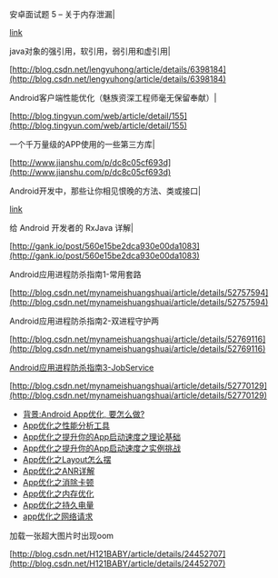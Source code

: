 安卓面试题 5 – 关于内存泄漏|

[link](http://www.iwfu.me/2016/08/02/%E5%AE%89%E5%8D%93%E9%9D%A2%E8%AF%95%E9%A2%98-5-%E5%85%B3%E4%BA%8E%E5%86%85%E5%AD%98%E6%B3%84%E6%BC%8F/)

java对象的强引用，软引用，弱引用和虚引用|

[http://blog.csdn.net/lengyuhong/article/details/6398184](http://blog.csdn.net/lengyuhong/article/details/6398184)

Android客户端性能优化（魅族资深工程师毫无保留奉献）|

[http://blog.tingyun.com/web/article/detail/155](http://blog.tingyun.com/web/article/detail/155)

一个千万量级的APP使用的一些第三方库|

[http://www.jianshu.com/p/dc8c05cf693d](http://www.jianshu.com/p/dc8c05cf693d)

Android开发中，那些让你相见恨晚的方法、类或接口|

[link](http://liukun.engineer/2016/04/11/Android%E5%BC%80%E5%8F%91%E4%B8%AD%EF%BC%8C%E9%82%A3%E4%BA%9B%E8%AE%A9%E4%BD%A0%E7%9B%B8%E8%A7%81%E6%81%A8%E6%99%9A%E7%9A%84%E6%96%B9%E6%B3%95%E3%80%81%E7%B1%BB%E6%88%96%E6%8E%A5%E5%8F%A3/)

给 Android 开发者的 RxJava 详解|

[http://gank.io/post/560e15be2dca930e00da1083](http://gank.io/post/560e15be2dca930e00da1083)

Android应用进程防杀指南1-常用套路

[http://blog.csdn.net/mynameishuangshuai/article/details/52757594](http://blog.csdn.net/mynameishuangshuai/article/details/52757594)

Android应用进程防杀指南2-双进程守护两

[http://blog.csdn.net/mynameishuangshuai/article/details/52769116](http://blog.csdn.net/mynameishuangshuai/article/details/52769116)

[Android应用进程防杀指南3-JobService](http://blog.csdn.net/mynameishuangshuai/article/details/52770129)

[http://blog.csdn.net/mynameishuangshuai/article/details/52770129](http://blog.csdn.net/mynameishuangshuai/article/details/52770129)

-   [背景:Android App优化, 要怎么做?](http://www.jianshu.com/p/f7006ab64da7)
-   [App优化之性能分析工具](http://www.jianshu.com/p/da2a4bfcba68)
-   [App优化之提升你的App启动速度之理论基础](http://www.jianshu.com/p/98c1656a357a)
-   [App优化之提升你的App启动速度之实例挑战](http://www.jianshu.com/p/4f10c9a10ac9)
-   [App优化之Layout怎么摆](http://www.jianshu.com/p/4943dae4c333)
-   [App优化之ANR详解](http://www.jianshu.com/p/6d855e984b99)
-   [App优化之消除卡顿](http://www.jianshu.com/p/1fb065c806e6)
-   [App优化之内存优化](http://www.jianshu.com/p/48475df838d9)
-   [App优化之持久电量](http://www.jianshu.com/p/c55ef05c0047)
-   [app优化之网络请求](http://www.jianshu.com/p/d4c2c62ffc35)

加载一张超大图片时出现oom

[http://blog.csdn.net/H121BABY/article/details/24452707](http://blog.csdn.net/H121BABY/article/details/24452707)